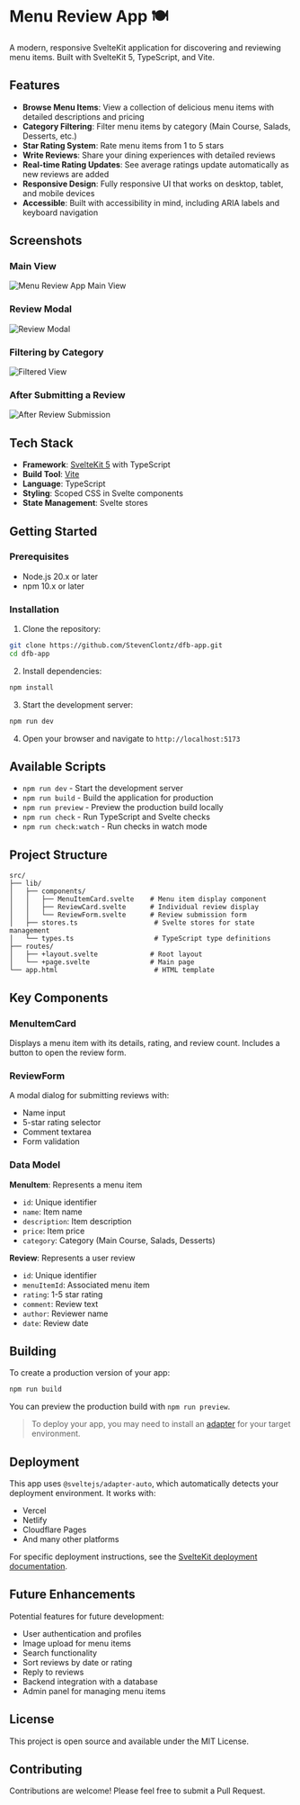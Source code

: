 # Menu Review App 🍽️

A modern, responsive SvelteKit application for discovering and reviewing menu items. Built with SvelteKit 5, TypeScript, and Vite.

## Features

- **Browse Menu Items**: View a collection of delicious menu items with detailed descriptions and pricing
- **Category Filtering**: Filter menu items by category (Main Course, Salads, Desserts, etc.)
- **Star Rating System**: Rate menu items from 1 to 5 stars
- **Write Reviews**: Share your dining experiences with detailed reviews
- **Real-time Rating Updates**: See average ratings update automatically as new reviews are added
- **Responsive Design**: Fully responsive UI that works on desktop, tablet, and mobile devices
- **Accessible**: Built with accessibility in mind, including ARIA labels and keyboard navigation

## Screenshots

### Main View
![Menu Review App Main View](https://github.com/user-attachments/assets/92c786ee-78f5-4656-aaec-2b39e9f9f63f)

### Review Modal
![Review Modal](https://github.com/user-attachments/assets/879f19b2-fa47-4924-90ac-470911716611)

### Filtering by Category
![Filtered View](https://github.com/user-attachments/assets/84f2e0da-dfbb-46de-a1b8-aa0e4664d3d3)

### After Submitting a Review
![After Review Submission](https://github.com/user-attachments/assets/5705f9a8-f920-49f2-862e-ec9ed0436b27)

## Tech Stack

- **Framework**: [SvelteKit 5](https://svelte.dev) with TypeScript
- **Build Tool**: [Vite](https://vitejs.dev)
- **Language**: TypeScript
- **Styling**: Scoped CSS in Svelte components
- **State Management**: Svelte stores

## Getting Started

### Prerequisites

- Node.js 20.x or later
- npm 10.x or later

### Installation

1. Clone the repository:
```bash
git clone https://github.com/StevenClontz/dfb-app.git
cd dfb-app
```

2. Install dependencies:
```bash
npm install
```

3. Start the development server:
```bash
npm run dev
```

4. Open your browser and navigate to `http://localhost:5173`

## Available Scripts

- `npm run dev` - Start the development server
- `npm run build` - Build the application for production
- `npm run preview` - Preview the production build locally
- `npm run check` - Run TypeScript and Svelte checks
- `npm run check:watch` - Run checks in watch mode

## Project Structure

```
src/
├── lib/
│   ├── components/
│   │   ├── MenuItemCard.svelte    # Menu item display component
│   │   ├── ReviewCard.svelte      # Individual review display
│   │   └── ReviewForm.svelte      # Review submission form
│   ├── stores.ts                   # Svelte stores for state management
│   └── types.ts                    # TypeScript type definitions
├── routes/
│   ├── +layout.svelte             # Root layout
│   └── +page.svelte               # Main page
└── app.html                        # HTML template
```

## Key Components

### MenuItemCard
Displays a menu item with its details, rating, and review count. Includes a button to open the review form.

### ReviewForm
A modal dialog for submitting reviews with:
- Name input
- 5-star rating selector
- Comment textarea
- Form validation

### Data Model

**MenuItem**: Represents a menu item
- `id`: Unique identifier
- `name`: Item name
- `description`: Item description
- `price`: Item price
- `category`: Category (Main Course, Salads, Desserts)

**Review**: Represents a user review
- `id`: Unique identifier
- `menuItemId`: Associated menu item
- `rating`: 1-5 star rating
- `comment`: Review text
- `author`: Reviewer name
- `date`: Review date

## Building

To create a production version of your app:

```sh
npm run build
```

You can preview the production build with `npm run preview`.

> To deploy your app, you may need to install an [adapter](https://svelte.dev/docs/kit/adapters) for your target environment.

## Deployment

This app uses `@sveltejs/adapter-auto`, which automatically detects your deployment environment. It works with:

- Vercel
- Netlify
- Cloudflare Pages
- And many other platforms

For specific deployment instructions, see the [SvelteKit deployment documentation](https://svelte.dev/docs/kit/adapters).

## Future Enhancements

Potential features for future development:
- User authentication and profiles
- Image upload for menu items
- Search functionality
- Sort reviews by date or rating
- Reply to reviews
- Backend integration with a database
- Admin panel for managing menu items

## License

This project is open source and available under the MIT License.

## Contributing

Contributions are welcome! Please feel free to submit a Pull Request.
